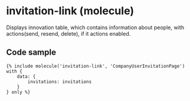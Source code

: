 # invitation-link (molecule)

Displays innovation table, which contains information about people, with actions(send, resend, delete), if it actions enabled.

## Code sample

```
{% include molecule('invitation-link', 'CompanyUserInvitationPage') with {
    data: {
        invitations: invitations
    }
} only %}
```
